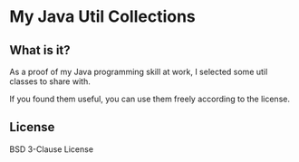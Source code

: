 My Java Util Collections
========================

What is it?
-----------

As a proof of my Java programming skill at work, I selected some util classes to share with.

If you found them useful, you can use them freely according to the license.

License
-------

BSD 3-Clause License
